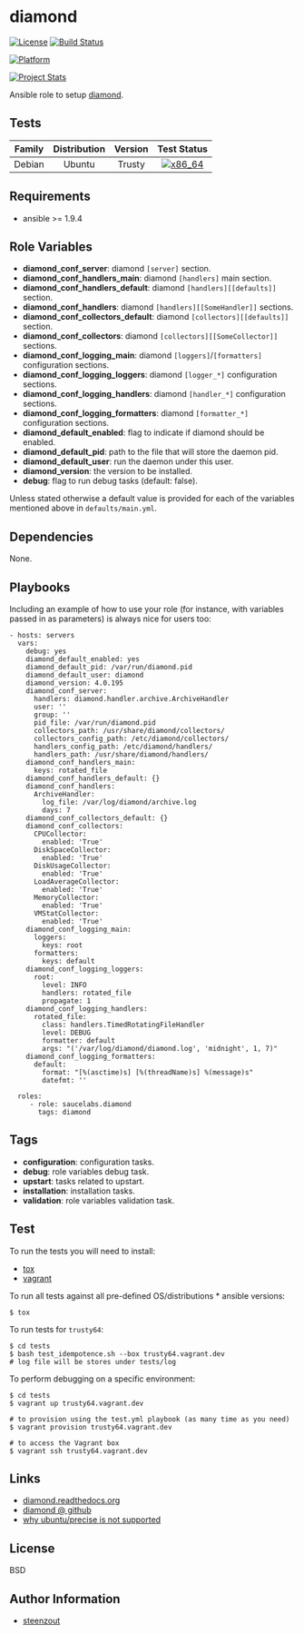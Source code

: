 # diamond

[![License](https://img.shields.io/badge/license-New%20BSD-blue.svg?style=flat)](https://raw.githubusercontent.com/saucelabs-ansible/diamond/master/LICENSE)
[![Build Status](https://travis-ci.org/saucelabs-ansible/diamond.svg?branch=master)](https://travis-ci.org/saucelabs-ansible/diamond)

[![Platform](http://img.shields.io/badge/platform-ubuntu-dd4814.svg?style=flat)](#)

[![Project Stats](https://www.openhub.net/p/saucelabs-ansible-diamond/widgets/project_thin_badge.gif)](https://www.openhub.net/p/saucelabs-ansible-diamond/)

Ansible role to setup [diamond](https://github.com/python-diamond/Diamond).


## Tests

| Family | Distribution | Version | Test Status |
|:-:|:-:|:-:|:-:|
| Debian | Ubuntu  | Trusty  | [![x86_64](http://img.shields.io/badge/x86_64-passed-006400.svg?style=flat)](#) |


## Requirements

- ansible >= 1.9.4


## Role Variables

- **diamond_conf_server**: diamond `[server]` section.
- **diamond_conf_handlers_main**: diamond `[handlers]` main section.
- **diamond_conf_handlers_default**: diamond `[handlers][[defaults]]` section.
- **diamond_conf_handlers**: diamond `[handlers][[SomeHandler]]` sections.
- **diamond_conf_collectors_default**: diamond `[collectors][[defaults]]` section.
- **diamond_conf_collectors**: diamond `[collectors][[SomeCollector]]` sections.
- **diamond_conf_logging_main**: diamond `[loggers]`/`[formatters]` configuration sections.
- **diamond_conf_logging_loggers**: diamond `[logger_*]` configuration sections.
- **diamond_conf_logging_handlers**: diamond `[handler_*]` configuration sections.
- **diamond_conf_logging_formatters**: diamond `[formatter_*]` configuration sections.
- **diamond_default_enabled**: flag to indicate if diamond should be enabled.
- **diamond_default_pid**: path to the file that will store the daemon pid.
- **diamond_default_user**: run the daemon under this user.
- **diamond_version**: the version to be installed.
- **debug**: flag to run debug tasks (default: false).

Unless stated otherwise
a default value is provided for each of the variables mentioned above
in `defaults/main.yml`.


## Dependencies

None.


## Playbooks

Including an example of how to use your role
(for instance, with variables passed in as parameters)
is always nice for users too:

    - hosts: servers
      vars:
        debug: yes
        diamond_default_enabled: yes
        diamond_default_pid: /var/run/diamond.pid
        diamond_default_user: diamond
        diamond_version: 4.0.195
        diamond_conf_server:
          handlers: diamond.handler.archive.ArchiveHandler
          user: ''
          group: ''
          pid_file: /var/run/diamond.pid
          collectors_path: /usr/share/diamond/collectors/
          collectors_config_path: /etc/diamond/collectors/
          handlers_config_path: /etc/diamond/handlers/
          handlers_path: /usr/share/diamond/handlers/
        diamond_conf_handlers_main:
          keys: rotated_file
        diamond_conf_handlers_default: {}
        diamond_conf_handlers:
          ArchiveHandler:
            log_file: /var/log/diamond/archive.log
            days: 7
        diamond_conf_collectors_default: {}
        diamond_conf_collectors:
          CPUCollector:
            enabled: 'True'
          DiskSpaceCollector:
            enabled: 'True'
          DiskUsageCollector:
            enabled: 'True'
          LoadAverageCollector:
            enabled: 'True'
          MemoryCollector:
            enabled: 'True'
          VMStatCollector:
            enabled: 'True'
        diamond_conf_logging_main:
          loggers:
            keys: root
          formatters:
            keys: default
        diamond_conf_logging_loggers:
          root:
            level: INFO
            handlers: rotated_file
            propagate: 1
        diamond_conf_logging_handlers:
          rotated_file:
            class: handlers.TimedRotatingFileHandler
            level: DEBUG
            formatter: default
            args: "('/var/log/diamond/diamond.log', 'midnight', 1, 7)"
        diamond_conf_logging_formatters:
          default:
            format: "[%(asctime)s] [%(threadName)s] %(message)s"
            datefmt: ''

      roles:
         - role: saucelabs.diamond
           tags: diamond


## Tags

- **configuration**: configuration tasks.
- **debug**: role variables debug task.
- **upstart**: tasks related to upstart.
- **installation**: installation tasks.
- **validation**: role variables validation task.

## Test

To run the tests you will need to install:

- [tox](https://tox.readthedocs.org/)
- [vagrant](https://www.vagrantup.com/)

To run all tests against all pre-defined OS/distributions * ansible versions:

```
$ tox
```

To run tests for `trusty64`:

```
$ cd tests
$ bash test_idempotence.sh --box trusty64.vagrant.dev
# log file will be stores under tests/log
```

To perform debugging on a specific environment:

```
$ cd tests
$ vagrant up trusty64.vagrant.dev

# to provision using the test.yml playbook (as many time as you need)
$ vagrant provision trusty64.vagrant.dev

# to access the Vagrant box
$ vagrant ssh trusty64.vagrant.dev
```


## Links

- [diamond.readthedocs.org](http://diamond.readthedocs.org/)
- [diamond @ github](https://github.com/python-diamond/Diamond/)
- [why ubuntu/precise is not supported](https://bugs.launchpad.net/ubuntu/+source/stdeb/+bug/1316521)


## License

BSD


## Author Information

- [steenzout](https://github.com/steenzout/)
